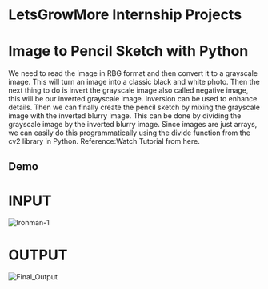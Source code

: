 # LetsGrowMore Internship Projects

# Image to Pencil Sketch with Python

We need to read the image in RBG format and then convert it to a grayscale image. This will turn an image into a classic black and white photo. Then the next thing to do is invert the grayscale image also called negative image, this will be our inverted grayscale image. Inversion can be used to enhance details. Then we can finally create the pencil sketch by mixing the grayscale image with the inverted blurry image. This can be done by dividing the grayscale image by the inverted blurry image. Since images are just arrays, we can easily do this programmatically using the divide function from the cv2 library in Python. Reference:Watch Tutorial from here.



## Demo

# INPUT
![Ironman-1](https://user-images.githubusercontent.com/83171076/135080094-9f74bdde-572c-4522-b910-84a169436663.jpg)

# OUTPUT
![Final_Output](https://user-images.githubusercontent.com/83171076/135080041-da014980-60e6-492b-a658-fd4271f8a6c8.png)
  
